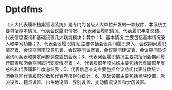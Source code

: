 # Dptdfms
 《人大代表履职档案管理系统》是专门为各级人大单位开发的一款软件，本系统主要包括基本情况、代表会议履职情况、 代表闭会履职情况、代表履职年度总结、代表信息查询和基础设置几大功能模块；其中：1、基本情况 主要包括基本情况录入和学习功能；2、代表会议履职情况 主要包括会议期间履职录入、会议期间履职情况表、会议期间审议意见表、会议期间议案表、会议期间建议表、会议期间质询案询问案表和特定问题调查委员会表；3、代表闭会履职情况主要包括闭会期间履行职责和闭会期间履行职责情况表；4、代表履职年度总结主要包括代表履职年度总结和代表履职年度总结表；5、代表信息查询主要包括会议期间代表分数统计、闭会期间代表履职分数和代表年度得分统计；6、基础设置主要包括民族设置、党派设置、籍贯设置、出生地设置、界别设置、变动情况设置和学历设置。
